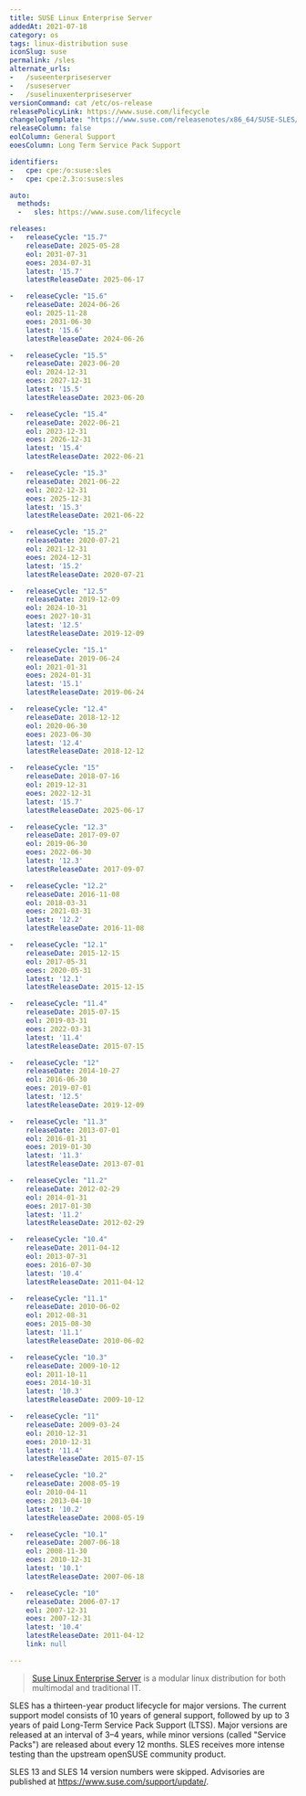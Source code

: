 ```yaml
---
title: SUSE Linux Enterprise Server
addedAt: 2021-07-18
category: os
tags: linux-distribution suse
iconSlug: suse
permalink: /sles
alternate_urls:
-   /suseenterpriseserver
-   /suseserver
-   /suselinuxenterpriseserver
versionCommand: cat /etc/os-release
releasePolicyLink: https://www.suse.com/lifecycle
changelogTemplate: "https://www.suse.com/releasenotes/x86_64/SUSE-SLES/{{'__RELEASE_CYCLE__'|replace:'.','-SP'}}/"
releaseColumn: false
eolColumn: General Support
eoesColumn: Long Term Service Pack Support

identifiers:
-   cpe: cpe:/o:suse:sles
-   cpe: cpe:2.3:o:suse:sles

auto:
  methods:
  -   sles: https://www.suse.com/lifecycle

releases:
-   releaseCycle: "15.7"
    releaseDate: 2025-05-28
    eol: 2031-07-31
    eoes: 2034-07-31
    latest: '15.7'
    latestReleaseDate: 2025-06-17

-   releaseCycle: "15.6"
    releaseDate: 2024-06-26
    eol: 2025-11-28
    eoes: 2031-06-30
    latest: '15.6'
    latestReleaseDate: 2024-06-26

-   releaseCycle: "15.5"
    releaseDate: 2023-06-20
    eol: 2024-12-31
    eoes: 2027-12-31
    latest: '15.5'
    latestReleaseDate: 2023-06-20

-   releaseCycle: "15.4"
    releaseDate: 2022-06-21
    eol: 2023-12-31
    eoes: 2026-12-31
    latest: '15.4'
    latestReleaseDate: 2022-06-21

-   releaseCycle: "15.3"
    releaseDate: 2021-06-22
    eol: 2022-12-31
    eoes: 2025-12-31
    latest: '15.3'
    latestReleaseDate: 2021-06-22

-   releaseCycle: "15.2"
    releaseDate: 2020-07-21
    eol: 2021-12-31
    eoes: 2024-12-31
    latest: '15.2'
    latestReleaseDate: 2020-07-21

-   releaseCycle: "12.5"
    releaseDate: 2019-12-09
    eol: 2024-10-31
    eoes: 2027-10-31
    latest: '12.5'
    latestReleaseDate: 2019-12-09

-   releaseCycle: "15.1"
    releaseDate: 2019-06-24
    eol: 2021-01-31
    eoes: 2024-01-31
    latest: '15.1'
    latestReleaseDate: 2019-06-24

-   releaseCycle: "12.4"
    releaseDate: 2018-12-12
    eol: 2020-06-30
    eoes: 2023-06-30
    latest: '12.4'
    latestReleaseDate: 2018-12-12

-   releaseCycle: "15"
    releaseDate: 2018-07-16
    eol: 2019-12-31
    eoes: 2022-12-31
    latest: '15.7'
    latestReleaseDate: 2025-06-17

-   releaseCycle: "12.3"
    releaseDate: 2017-09-07
    eol: 2019-06-30
    eoes: 2022-06-30
    latest: '12.3'
    latestReleaseDate: 2017-09-07

-   releaseCycle: "12.2"
    releaseDate: 2016-11-08
    eol: 2018-03-31
    eoes: 2021-03-31
    latest: '12.2'
    latestReleaseDate: 2016-11-08

-   releaseCycle: "12.1"
    releaseDate: 2015-12-15
    eol: 2017-05-31
    eoes: 2020-05-31
    latest: '12.1'
    latestReleaseDate: 2015-12-15

-   releaseCycle: "11.4"
    releaseDate: 2015-07-15
    eol: 2019-03-31
    eoes: 2022-03-31
    latest: '11.4'
    latestReleaseDate: 2015-07-15

-   releaseCycle: "12"
    releaseDate: 2014-10-27
    eol: 2016-06-30
    eoes: 2019-07-01
    latest: '12.5'
    latestReleaseDate: 2019-12-09

-   releaseCycle: "11.3"
    releaseDate: 2013-07-01
    eol: 2016-01-31
    eoes: 2019-01-30
    latest: '11.3'
    latestReleaseDate: 2013-07-01

-   releaseCycle: "11.2"
    releaseDate: 2012-02-29
    eol: 2014-01-31
    eoes: 2017-01-30
    latest: '11.2'
    latestReleaseDate: 2012-02-29

-   releaseCycle: "10.4"
    releaseDate: 2011-04-12
    eol: 2013-07-31
    eoes: 2016-07-30
    latest: '10.4'
    latestReleaseDate: 2011-04-12

-   releaseCycle: "11.1"
    releaseDate: 2010-06-02
    eol: 2012-08-31
    eoes: 2015-08-30
    latest: '11.1'
    latestReleaseDate: 2010-06-02

-   releaseCycle: "10.3"
    releaseDate: 2009-10-12
    eol: 2011-10-11
    eoes: 2014-10-31
    latest: '10.3'
    latestReleaseDate: 2009-10-12

-   releaseCycle: "11"
    releaseDate: 2009-03-24
    eol: 2010-12-31
    eoes: 2010-12-31
    latest: '11.4'
    latestReleaseDate: 2015-07-15

-   releaseCycle: "10.2"
    releaseDate: 2008-05-19
    eol: 2010-04-11
    eoes: 2013-04-10
    latest: '10.2'
    latestReleaseDate: 2008-05-19

-   releaseCycle: "10.1"
    releaseDate: 2007-06-18
    eol: 2008-11-30
    eoes: 2010-12-31
    latest: '10.1'
    latestReleaseDate: 2007-06-18

-   releaseCycle: "10"
    releaseDate: 2006-07-17
    eol: 2007-12-31
    eoes: 2007-12-31
    latest: '10.4'
    latestReleaseDate: 2011-04-12
    link: null

---
```


> [Suse Linux Enterprise Server](https://www.suse.com/products/server/) is a modular linux
> distribution for both multimodal and traditional IT.

SLES has a thirteen-year product lifecycle for major versions. The current support model consists
of 10 years of general support, followed by up to 3 years of paid Long-Term Service Pack Support
(LTSS). Major versions are released at an interval of 3–4 years, while minor versions (called
"Service Packs") are released about every 12 months. SLES receives more intense testing than the
upstream openSUSE community product.

SLES 13 and SLES 14 version numbers were skipped. Advisories are published at <https://www.suse.com/support/update/>.
